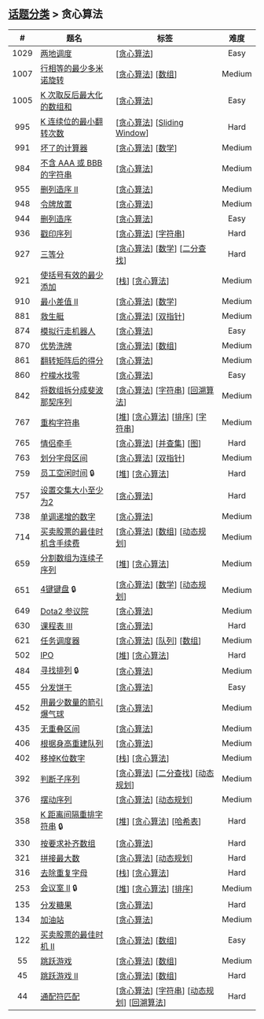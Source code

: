 <!--|This file generated by command(leetcode tag); DO NOT EDIT.            |-->
<!--+----------------------------------------------------------------------+-->
<!--|@author    Openset <openset.wang@gmail.com>                           |-->
<!--|@link      https://github.com/openset                                 |-->
<!--|@home      https://github.com/openset/leetcode                        |-->
<!--+----------------------------------------------------------------------+-->

## [话题分类](https://github.com/openset/leetcode/blob/master/tag/README.md) > 贪心算法

| # | 题名 | 标签 | 难度 |
| :-: | - | - | :-: |
| 1029 | [两地调度](https://github.com/openset/leetcode/tree/master/problems/two-city-scheduling) | [[贪心算法](https://github.com/openset/leetcode/tree/master/tag/greedy/README.md)]  | Easy |
| 1007 | [行相等的最少多米诺旋转](https://github.com/openset/leetcode/tree/master/problems/minimum-domino-rotations-for-equal-row) | [[贪心算法](https://github.com/openset/leetcode/tree/master/tag/greedy/README.md)] [[数组](https://github.com/openset/leetcode/tree/master/tag/array/README.md)]  | Medium |
| 1005 | [K 次取反后最大化的数组和](https://github.com/openset/leetcode/tree/master/problems/maximize-sum-of-array-after-k-negations) | [[贪心算法](https://github.com/openset/leetcode/tree/master/tag/greedy/README.md)]  | Easy |
| 995 | [K 连续位的最小翻转次数](https://github.com/openset/leetcode/tree/master/problems/minimum-number-of-k-consecutive-bit-flips) | [[贪心算法](https://github.com/openset/leetcode/tree/master/tag/greedy/README.md)] [[Sliding Window](https://github.com/openset/leetcode/tree/master/tag/sliding-window/README.md)]  | Hard |
| 991 | [坏了的计算器](https://github.com/openset/leetcode/tree/master/problems/broken-calculator) | [[贪心算法](https://github.com/openset/leetcode/tree/master/tag/greedy/README.md)] [[数学](https://github.com/openset/leetcode/tree/master/tag/math/README.md)]  | Medium |
| 984 | [不含 AAA 或 BBB 的字符串](https://github.com/openset/leetcode/tree/master/problems/string-without-aaa-or-bbb) | [[贪心算法](https://github.com/openset/leetcode/tree/master/tag/greedy/README.md)]  | Medium |
| 955 | [删列造序 II](https://github.com/openset/leetcode/tree/master/problems/delete-columns-to-make-sorted-ii) | [[贪心算法](https://github.com/openset/leetcode/tree/master/tag/greedy/README.md)]  | Medium |
| 948 | [令牌放置](https://github.com/openset/leetcode/tree/master/problems/bag-of-tokens) | [[贪心算法](https://github.com/openset/leetcode/tree/master/tag/greedy/README.md)]  | Medium |
| 944 | [删列造序](https://github.com/openset/leetcode/tree/master/problems/delete-columns-to-make-sorted) | [[贪心算法](https://github.com/openset/leetcode/tree/master/tag/greedy/README.md)]  | Easy |
| 936 | [戳印序列](https://github.com/openset/leetcode/tree/master/problems/stamping-the-sequence) | [[贪心算法](https://github.com/openset/leetcode/tree/master/tag/greedy/README.md)] [[字符串](https://github.com/openset/leetcode/tree/master/tag/string/README.md)]  | Hard |
| 927 | [三等分](https://github.com/openset/leetcode/tree/master/problems/three-equal-parts) | [[贪心算法](https://github.com/openset/leetcode/tree/master/tag/greedy/README.md)] [[数学](https://github.com/openset/leetcode/tree/master/tag/math/README.md)] [[二分查找](https://github.com/openset/leetcode/tree/master/tag/binary-search/README.md)]  | Hard |
| 921 | [使括号有效的最少添加](https://github.com/openset/leetcode/tree/master/problems/minimum-add-to-make-parentheses-valid) | [[栈](https://github.com/openset/leetcode/tree/master/tag/stack/README.md)] [[贪心算法](https://github.com/openset/leetcode/tree/master/tag/greedy/README.md)]  | Medium |
| 910 | [最小差值 II](https://github.com/openset/leetcode/tree/master/problems/smallest-range-ii) | [[贪心算法](https://github.com/openset/leetcode/tree/master/tag/greedy/README.md)] [[数学](https://github.com/openset/leetcode/tree/master/tag/math/README.md)]  | Medium |
| 881 | [救生艇](https://github.com/openset/leetcode/tree/master/problems/boats-to-save-people) | [[贪心算法](https://github.com/openset/leetcode/tree/master/tag/greedy/README.md)] [[双指针](https://github.com/openset/leetcode/tree/master/tag/two-pointers/README.md)]  | Medium |
| 874 | [模拟行走机器人](https://github.com/openset/leetcode/tree/master/problems/walking-robot-simulation) | [[贪心算法](https://github.com/openset/leetcode/tree/master/tag/greedy/README.md)]  | Easy |
| 870 | [优势洗牌](https://github.com/openset/leetcode/tree/master/problems/advantage-shuffle) | [[贪心算法](https://github.com/openset/leetcode/tree/master/tag/greedy/README.md)] [[数组](https://github.com/openset/leetcode/tree/master/tag/array/README.md)]  | Medium |
| 861 | [翻转矩阵后的得分](https://github.com/openset/leetcode/tree/master/problems/score-after-flipping-matrix) | [[贪心算法](https://github.com/openset/leetcode/tree/master/tag/greedy/README.md)]  | Medium |
| 860 | [柠檬水找零](https://github.com/openset/leetcode/tree/master/problems/lemonade-change) | [[贪心算法](https://github.com/openset/leetcode/tree/master/tag/greedy/README.md)]  | Easy |
| 842 | [将数组拆分成斐波那契序列](https://github.com/openset/leetcode/tree/master/problems/split-array-into-fibonacci-sequence) | [[贪心算法](https://github.com/openset/leetcode/tree/master/tag/greedy/README.md)] [[字符串](https://github.com/openset/leetcode/tree/master/tag/string/README.md)] [[回溯算法](https://github.com/openset/leetcode/tree/master/tag/backtracking/README.md)]  | Medium |
| 767 | [重构字符串](https://github.com/openset/leetcode/tree/master/problems/reorganize-string) | [[堆](https://github.com/openset/leetcode/tree/master/tag/heap/README.md)] [[贪心算法](https://github.com/openset/leetcode/tree/master/tag/greedy/README.md)] [[排序](https://github.com/openset/leetcode/tree/master/tag/sort/README.md)] [[字符串](https://github.com/openset/leetcode/tree/master/tag/string/README.md)]  | Medium |
| 765 | [情侣牵手](https://github.com/openset/leetcode/tree/master/problems/couples-holding-hands) | [[贪心算法](https://github.com/openset/leetcode/tree/master/tag/greedy/README.md)] [[并查集](https://github.com/openset/leetcode/tree/master/tag/union-find/README.md)] [[图](https://github.com/openset/leetcode/tree/master/tag/graph/README.md)]  | Hard |
| 763 | [划分字母区间](https://github.com/openset/leetcode/tree/master/problems/partition-labels) | [[贪心算法](https://github.com/openset/leetcode/tree/master/tag/greedy/README.md)] [[双指针](https://github.com/openset/leetcode/tree/master/tag/two-pointers/README.md)]  | Medium |
| 759 | [员工空闲时间](https://github.com/openset/leetcode/tree/master/problems/employee-free-time) 🔒 | [[堆](https://github.com/openset/leetcode/tree/master/tag/heap/README.md)] [[贪心算法](https://github.com/openset/leetcode/tree/master/tag/greedy/README.md)]  | Hard |
| 757 | [ 设置交集大小至少为2](https://github.com/openset/leetcode/tree/master/problems/set-intersection-size-at-least-two) | [[贪心算法](https://github.com/openset/leetcode/tree/master/tag/greedy/README.md)]  | Hard |
| 738 | [单调递增的数字](https://github.com/openset/leetcode/tree/master/problems/monotone-increasing-digits) | [[贪心算法](https://github.com/openset/leetcode/tree/master/tag/greedy/README.md)]  | Medium |
| 714 | [买卖股票的最佳时机含手续费](https://github.com/openset/leetcode/tree/master/problems/best-time-to-buy-and-sell-stock-with-transaction-fee) | [[贪心算法](https://github.com/openset/leetcode/tree/master/tag/greedy/README.md)] [[数组](https://github.com/openset/leetcode/tree/master/tag/array/README.md)] [[动态规划](https://github.com/openset/leetcode/tree/master/tag/dynamic-programming/README.md)]  | Medium |
| 659 | [分割数组为连续子序列](https://github.com/openset/leetcode/tree/master/problems/split-array-into-consecutive-subsequences) | [[堆](https://github.com/openset/leetcode/tree/master/tag/heap/README.md)] [[贪心算法](https://github.com/openset/leetcode/tree/master/tag/greedy/README.md)]  | Medium |
| 651 | [4键键盘](https://github.com/openset/leetcode/tree/master/problems/4-keys-keyboard) 🔒 | [[贪心算法](https://github.com/openset/leetcode/tree/master/tag/greedy/README.md)] [[数学](https://github.com/openset/leetcode/tree/master/tag/math/README.md)] [[动态规划](https://github.com/openset/leetcode/tree/master/tag/dynamic-programming/README.md)]  | Medium |
| 649 | [Dota2 参议院](https://github.com/openset/leetcode/tree/master/problems/dota2-senate) | [[贪心算法](https://github.com/openset/leetcode/tree/master/tag/greedy/README.md)]  | Medium |
| 630 | [课程表 III](https://github.com/openset/leetcode/tree/master/problems/course-schedule-iii) | [[贪心算法](https://github.com/openset/leetcode/tree/master/tag/greedy/README.md)]  | Hard |
| 621 | [任务调度器](https://github.com/openset/leetcode/tree/master/problems/task-scheduler) | [[贪心算法](https://github.com/openset/leetcode/tree/master/tag/greedy/README.md)] [[队列](https://github.com/openset/leetcode/tree/master/tag/queue/README.md)] [[数组](https://github.com/openset/leetcode/tree/master/tag/array/README.md)]  | Medium |
| 502 | [IPO](https://github.com/openset/leetcode/tree/master/problems/ipo) | [[堆](https://github.com/openset/leetcode/tree/master/tag/heap/README.md)] [[贪心算法](https://github.com/openset/leetcode/tree/master/tag/greedy/README.md)]  | Hard |
| 484 | [寻找排列](https://github.com/openset/leetcode/tree/master/problems/find-permutation) 🔒 | [[贪心算法](https://github.com/openset/leetcode/tree/master/tag/greedy/README.md)]  | Medium |
| 455 | [分发饼干](https://github.com/openset/leetcode/tree/master/problems/assign-cookies) | [[贪心算法](https://github.com/openset/leetcode/tree/master/tag/greedy/README.md)]  | Easy |
| 452 | [用最少数量的箭引爆气球](https://github.com/openset/leetcode/tree/master/problems/minimum-number-of-arrows-to-burst-balloons) | [[贪心算法](https://github.com/openset/leetcode/tree/master/tag/greedy/README.md)]  | Medium |
| 435 | [无重叠区间](https://github.com/openset/leetcode/tree/master/problems/non-overlapping-intervals) | [[贪心算法](https://github.com/openset/leetcode/tree/master/tag/greedy/README.md)]  | Medium |
| 406 | [根据身高重建队列](https://github.com/openset/leetcode/tree/master/problems/queue-reconstruction-by-height) | [[贪心算法](https://github.com/openset/leetcode/tree/master/tag/greedy/README.md)]  | Medium |
| 402 | [移掉K位数字](https://github.com/openset/leetcode/tree/master/problems/remove-k-digits) | [[栈](https://github.com/openset/leetcode/tree/master/tag/stack/README.md)] [[贪心算法](https://github.com/openset/leetcode/tree/master/tag/greedy/README.md)]  | Medium |
| 392 | [判断子序列](https://github.com/openset/leetcode/tree/master/problems/is-subsequence) | [[贪心算法](https://github.com/openset/leetcode/tree/master/tag/greedy/README.md)] [[二分查找](https://github.com/openset/leetcode/tree/master/tag/binary-search/README.md)] [[动态规划](https://github.com/openset/leetcode/tree/master/tag/dynamic-programming/README.md)]  | Medium |
| 376 | [摆动序列](https://github.com/openset/leetcode/tree/master/problems/wiggle-subsequence) | [[贪心算法](https://github.com/openset/leetcode/tree/master/tag/greedy/README.md)] [[动态规划](https://github.com/openset/leetcode/tree/master/tag/dynamic-programming/README.md)]  | Medium |
| 358 | [K 距离间隔重排字符串](https://github.com/openset/leetcode/tree/master/problems/rearrange-string-k-distance-apart) 🔒 | [[堆](https://github.com/openset/leetcode/tree/master/tag/heap/README.md)] [[贪心算法](https://github.com/openset/leetcode/tree/master/tag/greedy/README.md)] [[哈希表](https://github.com/openset/leetcode/tree/master/tag/hash-table/README.md)]  | Hard |
| 330 | [按要求补齐数组](https://github.com/openset/leetcode/tree/master/problems/patching-array) | [[贪心算法](https://github.com/openset/leetcode/tree/master/tag/greedy/README.md)]  | Hard |
| 321 | [拼接最大数](https://github.com/openset/leetcode/tree/master/problems/create-maximum-number) | [[贪心算法](https://github.com/openset/leetcode/tree/master/tag/greedy/README.md)] [[动态规划](https://github.com/openset/leetcode/tree/master/tag/dynamic-programming/README.md)]  | Hard |
| 316 | [去除重复字母](https://github.com/openset/leetcode/tree/master/problems/remove-duplicate-letters) | [[栈](https://github.com/openset/leetcode/tree/master/tag/stack/README.md)] [[贪心算法](https://github.com/openset/leetcode/tree/master/tag/greedy/README.md)]  | Hard |
| 253 | [会议室 II](https://github.com/openset/leetcode/tree/master/problems/meeting-rooms-ii) 🔒 | [[堆](https://github.com/openset/leetcode/tree/master/tag/heap/README.md)] [[贪心算法](https://github.com/openset/leetcode/tree/master/tag/greedy/README.md)] [[排序](https://github.com/openset/leetcode/tree/master/tag/sort/README.md)]  | Medium |
| 135 | [分发糖果](https://github.com/openset/leetcode/tree/master/problems/candy) | [[贪心算法](https://github.com/openset/leetcode/tree/master/tag/greedy/README.md)]  | Hard |
| 134 | [加油站](https://github.com/openset/leetcode/tree/master/problems/gas-station) | [[贪心算法](https://github.com/openset/leetcode/tree/master/tag/greedy/README.md)]  | Medium |
| 122 | [买卖股票的最佳时机 II](https://github.com/openset/leetcode/tree/master/problems/best-time-to-buy-and-sell-stock-ii) | [[贪心算法](https://github.com/openset/leetcode/tree/master/tag/greedy/README.md)] [[数组](https://github.com/openset/leetcode/tree/master/tag/array/README.md)]  | Easy |
| 55 | [跳跃游戏](https://github.com/openset/leetcode/tree/master/problems/jump-game) | [[贪心算法](https://github.com/openset/leetcode/tree/master/tag/greedy/README.md)] [[数组](https://github.com/openset/leetcode/tree/master/tag/array/README.md)]  | Medium |
| 45 | [跳跃游戏 II](https://github.com/openset/leetcode/tree/master/problems/jump-game-ii) | [[贪心算法](https://github.com/openset/leetcode/tree/master/tag/greedy/README.md)] [[数组](https://github.com/openset/leetcode/tree/master/tag/array/README.md)]  | Hard |
| 44 | [通配符匹配](https://github.com/openset/leetcode/tree/master/problems/wildcard-matching) | [[贪心算法](https://github.com/openset/leetcode/tree/master/tag/greedy/README.md)] [[字符串](https://github.com/openset/leetcode/tree/master/tag/string/README.md)] [[动态规划](https://github.com/openset/leetcode/tree/master/tag/dynamic-programming/README.md)] [[回溯算法](https://github.com/openset/leetcode/tree/master/tag/backtracking/README.md)]  | Hard |
